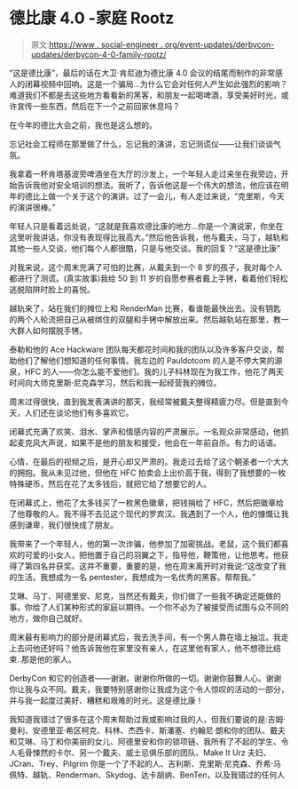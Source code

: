 # 德比康 4.0 -家庭 Rootz

> 原文:[https://www . social-engineer . org/event-updates/derbycon-updates/derbycon-4-0-family-rootz/](https://www.social-engineer.org/event-updates/derbycon-updates/derbycon-4-0-family-rootz/)

“这是德比康”，最后的话在大卫·肯尼迪为德比康 4.0 会议的结尾而制作的非常感人的闭幕视频中回响。这是一个骗局…为什么它会对任何人产生如此强烈的影响？难道我们不都是去这些地方看看新的黑客，和朋友一起喝啤酒，享受美好时光，或许宣传一些东西，然后在下一个之前回家休息吗？

在今年的德比大会之前，我也是这么想的。

忘记社会工程师在那里做了什么，忘记我的演讲，忘记测谎仪——让我们谈谈气氛。

我拿着一杯肯塔基波旁啤酒坐在大厅的沙发上，一个年轻人走过来坐在我旁边，开始告诉我他对安全培训的想法。我听了，告诉他这是一个伟大的想法，他应该在明年的德比上做一个关于这个的演讲。过了一会儿，有人走过来说，“克里斯，今天的演讲很棒。”

年轻人只是看着远处说，“这就是我喜欢德比康的地方…你是一个演说家，你坐在这里听我讲话，你没有表现得比我高大。”然后他告诉我，他与戴夫，马丁，越轨和其他一些人交谈，他们每个人都很酷，只是与他交谈。我的回复？“这是德比康”

对我来说，这个周末充满了可怕的比赛，从戴夫到一个 8 岁的孩子，我对每个人都进行了测谎。(真实故事)我给 50 到 11 岁的自愿参赛者戴上手铐，看着他们轻松逃脱陷阱时脸上的喜悦。

越轨来了，站在我们的摊位上和 RenderMan 比赛，看谁能最快出去。没有钥匙的两个人轮流把自己从被绑住的双腿和手铐中解放出来。然后越轨站在那里，教一大群人如何摆脱手铐。

泰勒和他的 Ace Hackware 团队每天都花时间和我的团队以及许多客户交谈，帮助他们了解他们想知道的任何事情。我左边的 Pauldotcom 的人是不停大笑的源泉，HFC 的人——你怎么能不爱他们。我的儿子科林现在为我工作，他花了两天时间向大师克里斯·尼克森学习，然后和我一起经营我的摊位。

周末过得很快，直到我发表演讲的那天，我经常被戴夫整得精疲力尽。但是直到今天，人们还在谈论他们有多喜欢它。

闭幕式充满了欢笑、泪水、掌声和情感内容的严肃展示。一名观众非常感动，他抓起麦克风大声说，如果不是他的朋友和接受，他会在一年前自杀。有力的话语。

心情，在最后的视频之后，是开心却又严肃的。我走过去给了这个朝圣者一个大大的拥抱。我从未见过他，但他在 HFC 拍卖会上出价高于我，得到了我想要的一枚特殊硬币，然后在花了太多钱后，就把它给了想要它的人。

在闭幕式上，他花了太多钱买了一枚黑色徽章，把钱捐给了 HFC，然后把徽章给了他尊敬的人。我不得不去见这个现代的罗宾汉。我遇到了一个人，他的慷慨让我感到谦卑，我们很快成了朋友。

我带来了一个年轻人，他的第一次诈骗，他参加了加密挑战。老鼠，这个我们都喜欢的可爱的小女人，把他置于自己的羽翼之下，指导他，鞭策他，让他思考。他获得了第四名并获奖。这并不重要，重要的是，他在周末离开时对我说:“这改变了我的生活。我想成为一名 pentester，我想成为一名优秀的黑客。帮帮我。”

艾琳、马丁、阿德里安、尼克，当然还有戴夫，你们做了一些我不确定还能做的事。你给了人们某种形式的家庭以期待。一个你不必为了被接受而试图与众不同的地方，做你自己就好。

周末最有影响力的部分是闭幕式后，我去洗手间，有一个男人靠在墙上抽泣。我走上去问他还好吗？他告诉我他在家里没有亲人，在这里他有家人，他不想德比结束..那是他的家人。

DerbyCon 和它的创造者——谢谢。谢谢你所做的一切。谢谢你鼓舞人心。谢谢你让我与众不同。戴夫，我要特别感谢你让我成为这个令人惊叹的活动的一部分，并与我一起度过美好、糟糕和艰难的时光。这是德比康！

我知道我错过了很多在这个周末帮助过我或影响过我的人，但我们要说的是:吉姆·曼利、安德里亚·希区柯克、科林、杰西卡、斯潘塞、约翰尼·朗和你的团队、戴夫和艾琳、马丁和你美丽的女儿、阿德里安和你的锁项链、我所有了不起的学生、令人毛骨悚然的卡尔、另一个戴夫、威士忌俱乐部的团队、Make It Urz 夫妇、JCran、Trey、Pilgrim 你是一个了不起的人、吉利斯、克里斯·尼克森、乔希·马佩特、越轨、Renderman、Skydog、达卡胡纳、BenTen，以及我错过的任何人